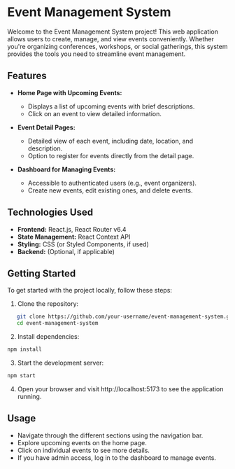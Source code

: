 # Event Management System

Welcome to the Event Management System project! This web application allows users to create, manage, and view events conveniently. Whether you're organizing conferences, workshops, or social gatherings, this system provides the tools you need to streamline event management.

## Features

- **Home Page with Upcoming Events:**

  - Displays a list of upcoming events with brief descriptions.
  - Click on an event to view detailed information.

- **Event Detail Pages:**

  - Detailed view of each event, including date, location, and description.
  - Option to register for events directly from the detail page.

- **Dashboard for Managing Events:**
  - Accessible to authenticated users (e.g., event organizers).
  - Create new events, edit existing ones, and delete events.

## Technologies Used

- **Frontend:** React.js, React Router v6.4
- **State Management:** React Context API
- **Styling:** CSS (or Styled Components, if used)
- **Backend:** (Optional, if applicable)

## Getting Started

To get started with the project locally, follow these steps:

1. Clone the repository:

```bash
   git clone https://github.com/your-username/event-management-system.git
   cd event-management-system
```

2. Install dependencies:

```bash
npm install
```

3. Start the development server:

```bash
npm start
```

4. Open your browser and visit http://localhost:5173 to see the application running.

## Usage

- Navigate through the different sections using the navigation bar.
- Explore upcoming events on the home page.
- Click on individual events to see more details.
- If you have admin access, log in to the dashboard to manage events.
